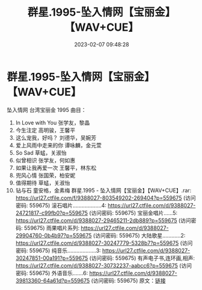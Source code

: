 ﻿---
title: 群星.1995-坠入情网【宝丽金】【WAV+CUE】
date: 2023-02-07 09:48:28
categories: WAV车载音乐、镜像
tags: 华语中文
---
# 群星.1995-坠入情网【宝丽金】【WAV+CUE】

坠入情网
台湾宝丽金 1995
曲目：
01. In Love with You 张学友，黎晶
02. 今生注定 高明骏，王馨平
03. 这么宠我，好吗？ 刘德华，吴婉芳
04. 爱上风雨中走来的你 谭咏麟，金元萱
05. So Sad 草蜢，关淑怡
06. 似曾相识 张学友，何如惠
07. 如果让我再爱一次 王馨平，林东松
08. 兜风心情 张国荣，柏安妮
09. 值得期待 草蜢，关淑怡
10. 钻与石 童安格，金素梅
群星.1995 - 坠入情网【宝丽金】【WAV+CUE】.rar: https://url27.ctfile.com/f/9388027-803549202-269404?p=559675
(访问密码: 559675)
滚石唱片...................4: https://url27.ctfile.com/d/9388027-24721817-c99fb0?p=559675
(访问密码: 559675)
宝丽金唱片......5: https://url27.ctfile.com/d/9388027-29465211-2db889?p=559675
(访问密码: 559675)
雨果唱片系列: https://url27.ctfile.com/d/9388027-29904760-0b4b97?p=559675
(访问密码: 559675)
大陆歌星............2: https://url27.ctfile.com/d/9388027-30247779-5328b7?p=559675
(访问密码: 559675)
纯音乐...................3: https://url27.ctfile.com/d/9388027-30247851-00a191?p=559675
(访问密码: 559675)
有声电子书,连环画,相声: https://url27.ctfile.com/d/9388027-30732237-aabcc6?p=559675
(访问密码: 559675)
外语音乐.......6: https://url27.ctfile.com/d/9388027-39813360-64a61d?p=559675
(访问密码: 559675)
原文：[链接](https://blog.sina.com.cn/s/blog_1647c7e76010310rh.html)